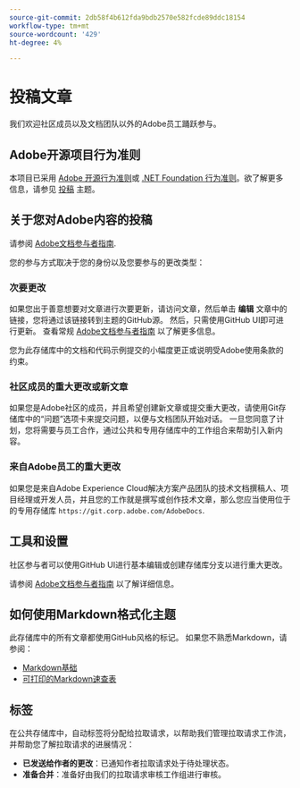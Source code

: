 ```yaml
---
source-git-commit: 2db58f4b612fda9bdb2570e582fcde89ddc18154
workflow-type: tm+mt
source-wordcount: '429'
ht-degree: 4%

---
```

# 投稿文章

我们欢迎社区成员以及文档团队以外的Adobe员工踊跃参与。

## Adobe开源项目行为准则

本项目已采用 [Adobe 开源行为准则](../code-of-conduct.md)或 [.NET Foundation 行为准则](https://dotnetfoundation.org/code-of-conduct)。欲了解更多信息，请参见 [投稿](../contributing.md) 主题。

## 关于您对Adobe内容的投稿

请参阅 [Adobe文档参与者指南](https://experienceleague.adobe.com/docs/contributor/contributor-guide/introduction.html?lang=zh-Hans).

您的参与方式取决于您的身份以及您要参与的更改类型：

### 次要更改

如果您出于善意想要对文章进行次要更新，请访问文章，然后单击 **编辑** 文章中的链接，您将通过该链接转到主题的GitHub源。 然后，只需使用GitHub UI即可进行更新。 查看常规 [Adobe文档参与者指南](https://experienceleague.adobe.com/docs/contributor/contributor-guide/introduction.html?lang=zh-Hans) 以了解更多信息。

您为此存储库中的文档和代码示例提交的小幅度更正或说明受Adobe使用条款的约束。

### 社区成员的重大更改或新文章

如果您是Adobe社区的成员，并且希望创建新文章或提交重大更改，请使用Git存储库中的“问题”选项卡来提交问题，以便与文档团队开始对话。 一旦您同意了计划，您将需要与员工合作，通过公共和专用存储库中的工作组合来帮助引入新内容。

<!--
If you submit a pull request with significant changes to documentation and code examples, you will see a message in the pull request asking you to submit an online contribution license agreement (CLA). We need you to complete the online form before we can review your pull request.
-->

### 来自Adobe员工的重大更改

如果您是来自Adobe Experience Cloud解决方案产品团队的技术文档撰稿人、项目经理或开发人员，并且您的工作就是撰写或创作技术文章，那么您应当使用位于的专用存储库 `https://git.corp.adobe.com/AdobeDocs`.

<!--Employees from other parts of the Adobe world should use the public repo for minor updates.-->

## 工具和设置

社区参与者可以使用GitHub UI进行基本编辑或创建存储库分支以进行重大更改。

请参阅 [Adobe文档参与者指南](https://experienceleague.adobe.com/docs/contributor/contributor-guide/introduction.html?lang=zh-Hans) 以了解详细信息。

## 如何使用Markdown格式化主题

此存储库中的所有文章都使用GitHub风格的标记。 如果您不熟悉Markdown，请参阅：

* [Markdown基础](https://help.github.com/articles/getting-started-with-writing-and-formatting-on-github/)
* [可打印的Markdown速查表](https://guides.github.com/pdfs/markdown-cheatsheet-online.pdf)

## 标签

在公共存储库中，自动标签将分配给拉取请求，以帮助我们管理拉取请求工作流，并帮助您了解拉取请求的进展情况：

* **已发送给作者的更改**：已通知作者拉取请求处于待处理状态。
* **准备合并**：准备好由我们的拉取请求审核工作组进行审核。
